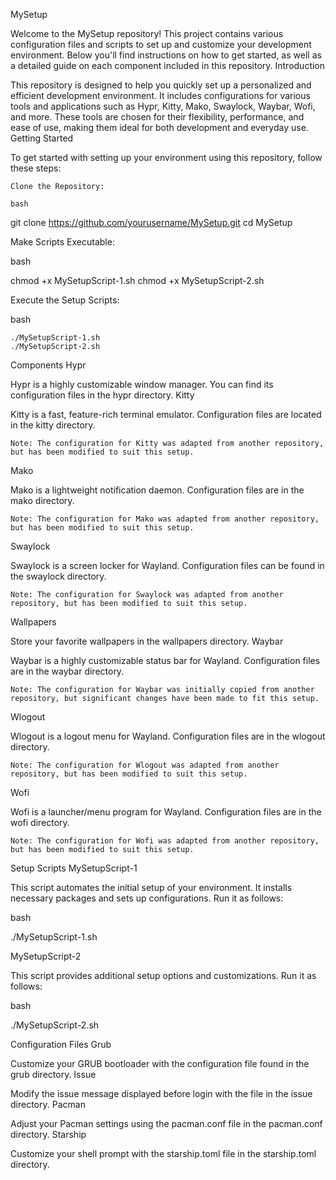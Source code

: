 MySetup

Welcome to the MySetup repository! This project contains various configuration files and scripts to set up and customize your development environment. Below you'll find instructions on how to get started, as well as a detailed guide on each component included in this repository.
Introduction

This repository is designed to help you quickly set up a personalized and efficient development environment. It includes configurations for various tools and applications such as Hypr, Kitty, Mako, Swaylock, Waybar, Wofi, and more. These tools are chosen for their flexibility, performance, and ease of use, making them ideal for both development and everyday use.
Getting Started

To get started with setting up your environment using this repository, follow these steps:

    Clone the Repository:

    bash

git clone https://github.com/yourusername/MySetup.git
cd MySetup

Make Scripts Executable:

bash

chmod +x MySetupScript-1.sh
chmod +x MySetupScript-2.sh

Execute the Setup Scripts:

bash

    ./MySetupScript-1.sh
    ./MySetupScript-2.sh

Components
Hypr

Hypr is a highly customizable window manager. You can find its configuration files in the hypr directory.
Kitty

Kitty is a fast, feature-rich terminal emulator. Configuration files are located in the kitty directory.

    Note: The configuration for Kitty was adapted from another repository, but has been modified to suit this setup.

Mako

Mako is a lightweight notification daemon. Configuration files are in the mako directory.

    Note: The configuration for Mako was adapted from another repository, but has been modified to suit this setup.

Swaylock

Swaylock is a screen locker for Wayland. Configuration files can be found in the swaylock directory.

    Note: The configuration for Swaylock was adapted from another repository, but has been modified to suit this setup.

Wallpapers

Store your favorite wallpapers in the wallpapers directory.
Waybar

Waybar is a highly customizable status bar for Wayland. Configuration files are in the waybar directory.

    Note: The configuration for Waybar was initially copied from another repository, but significant changes have been made to fit this setup.

Wlogout

Wlogout is a logout menu for Wayland. Configuration files are in the wlogout directory.

    Note: The configuration for Wlogout was adapted from another repository, but has been modified to suit this setup.

Wofi

Wofi is a launcher/menu program for Wayland. Configuration files are in the wofi directory.

    Note: The configuration for Wofi was adapted from another repository, but has been modified to suit this setup.

Setup Scripts
MySetupScript-1

This script automates the initial setup of your environment. It installs necessary packages and sets up configurations. Run it as follows:

bash

./MySetupScript-1.sh

MySetupScript-2

This script provides additional setup options and customizations. Run it as follows:

bash

./MySetupScript-2.sh

Configuration Files
Grub

Customize your GRUB bootloader with the configuration file found in the grub directory.
Issue

Modify the issue message displayed before login with the file in the issue directory.
Pacman

Adjust your Pacman settings using the pacman.conf file in the pacman.conf directory.
Starship

Customize your shell prompt with the starship.toml file in the starship.toml directory.
